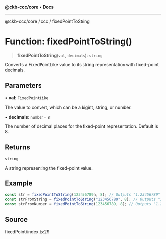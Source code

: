 **@ckb-ccc/core** • **Docs**

***

@ckb-ccc/core / ccc / fixedPointToString

# Function: fixedPointToString()

> **fixedPointToString**(`val`, `decimals`): `string`

Converts a FixedPointLike value to its string representation with fixed-point decimals.

## Parameters

• **val**: `FixedPointLike`

The value to convert, which can be a bigint, string, or number.

• **decimals**: `number`= `8`

The number of decimal places for the fixed-point representation. Default is 8.

## Returns

`string`

A string representing the fixed-point value.

## Example

```typescript
const str = fixedPointToString(123456789n, 8); // Outputs "1.23456789"
const strFromString = fixedPointToString("123456789", 8); // Outputs "1.23456789"
const strFromNumber = fixedPointToString(123456789, 8); // Outputs "1.23456789"
```

## Source

fixedPoint/index.ts:29
